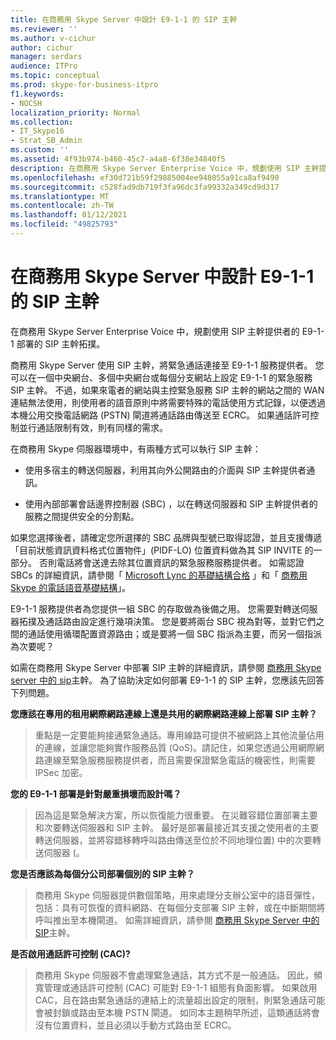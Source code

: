 ```yaml
---
title: 在商務用 Skype Server 中設計 E9-1-1 的 SIP 主幹
ms.reviewer: ''
ms.author: v-cichur
author: cichur
manager: serdars
audience: ITPro
ms.topic: conceptual
ms.prod: skype-for-business-itpro
f1.keywords:
- NOCSH
localization_priority: Normal
ms.collection:
- IT_Skype16
- Strat_SB_Admin
ms.custom: ''
ms.assetid: 4f93b974-b460-45c7-a4a8-6f38e34840f5
description: 在商務用 Skype Server Enterprise Voice 中，規劃使用 SIP 主幹提供者的 E9-1-1 部署的 SIP 主幹拓撲。
ms.openlocfilehash: ef30d721b59f29885004ee948055a91ca8af9490
ms.sourcegitcommit: c528fad9db719f3fa96dc3fa99332a349cd9d317
ms.translationtype: MT
ms.contentlocale: zh-TW
ms.lasthandoff: 01/12/2021
ms.locfileid: "49825793"
---
```

# <a name="design-the-sip-trunk-for-e9-1-1-in-skype-for-business-server"></a>在商務用 Skype Server 中設計 E9-1-1 的 SIP 主幹
 
在商務用 Skype Server Enterprise Voice 中，規劃使用 SIP 主幹提供者的 E9-1-1 部署的 SIP 主幹拓撲。
  
商務用 Skype Server 使用 SIP 主幹，將緊急通話連接至 E9-1-1 服務提供者。 您可以在一個中央網台、多個中央網台或每個分支網站上設定 E9-1-1 的緊急服務 SIP 主幹。 不過，如果來電者的網站與主控緊急服務 SIP 主幹的網站之間的 WAN 連結無法使用，則使用者的語音原則中將需要特殊的電話使用方式記錄，以便透過本機公用交換電話網路 (PSTN) 閘道將通話路由傳送至 ECRC。 如果通話許可控制並行通話限制有效，則有同樣的需求。
  
在商務用 Skype 伺服器環境中，有兩種方式可以執行 SIP 主幹：
  
- 使用多宿主的轉送伺服器，利用其向外公開路由的介面與 SIP 主幹提供者通訊。
    
- 使用內部部署會話邊界控制器 (SBC) ，以在轉送伺服器和 SIP 主幹提供者的服務之間提供安全的分割點。
    
如果您選擇後者，請確定您所選擇的 SBC 品牌與型號已取得認證，並且支援傳遞「目前狀態資訊資料格式位置物件」(PIDF-LO) 位置資料做為其 SIP INVITE 的一部分。 否則電話將會送達去除其位置資訊的緊急服務服務提供者。 如需認證 SBCs 的詳細資訊，請參閱「   [Microsoft Lync 的基礎結構合格](https://go.microsoft.com/fwlink/p/?LinkId=248425) 」和「 [商務用 Skype 的電話語音基礎結構](https://docs.microsoft.com/SkypeForBusiness/certification/infra-gateways)」。 
  
E9-1-1 服務提供者為您提供一組 SBC 的存取做為後備之用。 您需要對轉送伺服器拓撲及通話路由設定進行幾項決策。 您是要將兩台 SBC 視為對等，並對它們之間的通話使用循環配置資源路由；或是要將一個 SBC 指派為主要，而另一個指派為次要呢？
  
如需在商務用 Skype Server 中部署 SIP 主幹的詳細資訊，請參閱 [商務用 Skype server 中的 sip](sip-trunking.md)主幹。 為了協助決定如何部署 E9-1-1 的 SIP 主幹，您應該先回答下列問題。
  
 **您應該在專用的租用網際網路連線上還是共用的網際網路連線上部署 SIP 主幹？**
  
> 重點是一定要能夠接通緊急通話。專用線路可提供不被網路上其他流量佔用的連線，並讓您能夠實作服務品質 (QoS)。請記住，如果您透過公用網際網路連線至緊急服務服務提供者，而且需要保證緊急電話的機密性，則需要 IPSec 加密。 
    
 **您的 E9-1-1 部署是針對嚴重損壞而設計嗎？**
  
> 因為這是緊急解決方案，所以恢復能力很重要。 在災難容錯位置部署主要和次要轉送伺服器和 SIP 主幹。 最好是部署最接近其支援之使用者的主要轉送伺服器，並將容錯移轉呼叫路由傳送至位於不同地理位置) 中的次要轉送伺服器 (。 
    
 **您是否應該為每個分公司部署個別的 SIP 主幹？**
  
> 商務用 Skype 伺服器提供數個策略，用來處理分支辦公室中的語音彈性，包括：具有可恢復的資料網路、在每個分支部署 SIP 主幹，或在中斷期間將呼叫推出至本機閘道。 如需詳細資訊，請參閱 [商務用 Skype Server 中的 SIP](sip-trunking.md)主幹。
    
 **是否啟用通話許可控制 (CAC)?**
  
> 商務用 Skype 伺服器不會處理緊急通話，其方式不是一般通話。 因此，頻寬管理或通話許可控制 (CAC) 可能對 E9-1-1 組態有負面影響。 如果啟用 CAC，且在路由緊急通話的連結上的流量超出設定的限制，則緊急通話可能會被封鎖或路由至本機 PSTN 閘道。 如同本主題稍早所述，這類通話將會沒有位置資料，並且必須以手動方式路由至 ECRC。
    


